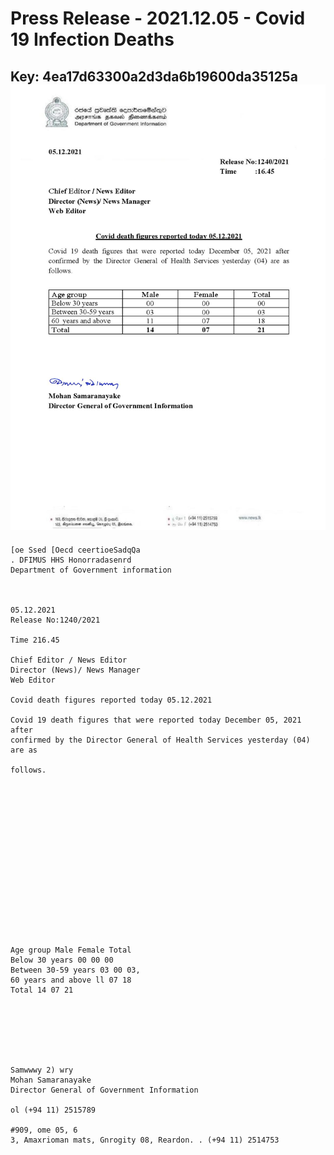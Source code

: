 # Press Release - 2021.12.05 - Covid 19 Infection Deaths 
Key: 4ea17d63300a2d3da6b19600da35125a 
![img](img/4ea17d63300a2d3da6b19600da35125a.jpg)
---
```
[oe Ssed [Oecd ceertioeSadqQa
. DFIMUS HHS Honorradasenrd
Department of Government information

 

05.12.2021
Release No:1240/2021

Time 216.45

Chief Editor / News Editor
Director (News)/ News Manager
Web Editor

Covid death figures reported today 05.12.2021

Covid 19 death figures that were reported today December 05, 2021 after
confirmed by the Director General of Health Services yesterday (04) are as

follows.

 

 

 

 

 

 

 

 

Age group Male Female Total
Below 30 years 00 00 00
Between 30-59 years 03 00 03,
60 years and above ll 07 18
Total 14 07 21

 

 

 

Samwwwy 2) wry
Mohan Samaranayake
Director General of Government Information

ol (+94 11) 2515789

#909, ome 05, 6
3, Amaxrioman mats, Gnrogity 08, Reardon. . (+94 11) 2514753

    

```
